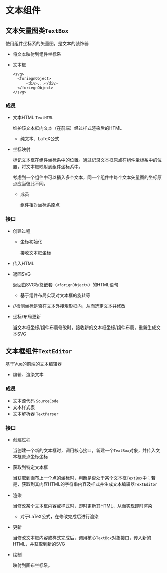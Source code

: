 # 文本组件

## 文本矢量图类`TextBox`

使用组件坐标系的矢量图，是文本的装饰器

- 将文本映射到组件坐标系

- 文本框

  ```
  <svg>
  	<foriegnObject>
  		<div>...</div>
  	</foriegnObject>
  </svg>
  ```

  

### 成员

- 文本HTML `TextHTML`

  维护该文本框内文本（在前端）经过样式渲染后的HTML

  - 纯文本、LaTeX公式

- 坐标映射

  标记文本框在组件坐标系中的位置。通过记录文本框原点在组件坐标系中的位置，将文本框映射到组件坐标系中。

  考虑到一个组件中可以插入多个文本，同一个组件中每个文本矢量图的坐标原点应当彼此不同。

  - 成员

    组件相对坐标系原点

### 接口

- 创建过程

  - 坐标初始化

    接收文本框坐标

- 传入HTML

- 返回SVG

  返回由SVG标签嵌套（`<forignObject>`）的HTML语句

  - 基于组件布局实现对文本框的旋转等

- //检测坐标是否在文本外接矩形框内，从而选定文本并修改

- 坐标/布局更新

  当文本框坐标/组件布局修改时，接收新的文本框坐标/组件布局，重新生成文本SVG

## 文本框组件`TextEditor`

基于Vue的前端的文本编辑器

- 编辑、渲染文本

### 成员

- 文本源代码 `SourceCode`
- 文本样式表 
- 文本解析器 `TextParser`

### 接口

- 创建过程

  当创建一个新的文本框时，调用核心接口，新建一个`TextBox`对象，并传入文本框原点坐标坐标

- 获取到特定文本框
  
  当获取到画布上一个点的坐标时，判断是否处于某个文本框`TextBox`中；若是，获取到其内容HTML的字符串内容及样式并生成文本编辑器`TextEditor`
  
- 渲染

  当修改某个文本框内容或样式时，即时更新其HTML，从而实现即时渲染

  - 对于LaTeX公式，在修改完成后进行渲染

- 更新

  当修改文本框内容或样式完成后，调用核心`TextBox`对象接口，传入新的HTML，并获取到新的SVG

- 绘制

  映射到画布坐标系。
